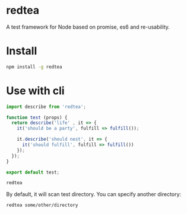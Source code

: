 redtea
===

A test framework for Node based on promise, es6 and re-usability.

# Install

```bash
npm install -g redtea
```
# Use with cli

```js
import describe from 'redtea';

function test (props) {
  return describe('life' , it => {
    it('should be a party', fulfill => fulfill());

    it.describe('should nest', it => {
      it('should fulfill', fulfill => fulfill())
    });
  });
}

export default test;
```

```bash
redtea
```

By default, it will scan test directory. You can specify another directory:

```bash
redtea some/other/directory
```
